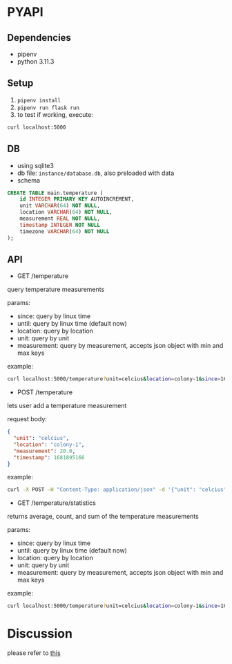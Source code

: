 # PYAPI

## Dependencies
- pipenv
- python 3.11.3

## Setup
1. `pipenv install`
2. `pipenv run flask run`
3. to test if working, execute:
```bash 
curl localhost:5000
```

## DB
- using sqlite3
- db file: `instance/database.db`, also preloaded with data
- schema

```sql
CREATE TABLE main.temperature (
    id INTEGER PRIMARY KEY AUTOINCREMENT,
    unit VARCHAR(64) NOT NULL,
    location VARCHAR(64) NOT NULL,
    measurement REAL NOT NULL,
    timestamp INTEGER NOT NULL
    timezone VARCHAR(64) NOT NULL
);
```

## API

- GET /temperature

query temperature measurements

params:
  - since: query by linux time
  - until: query by linux time (default now)
  - location: query by location
  - unit: query by unit
  - measurement: query by measurement, accepts json object with min and max keys

example:
  ```bash
  curl localhost:5000/temperature?unit=celcius&location=colony-1&since=1681895166&until=1681895168&measurement={"min": "1","max": "2"}
  ```

  - POST /temperature
    
  lets user add a temperature measurement

  request body:
  ```json
  {
    "unit": "celcius", 
    "location": "colony-1",
    "measurement": 20.0,
    "timestamp": 1681895166
  }
  ```
  
example:
```bash
curl -X POST -H "Content-Type: application/json" -d '{"unit": "celcius", "location": "colony-1", "measurement": 20.0, "timestamp": 1681895166}' localhost:5000/temperature
```

- GET /temperature/statistics

returns average, count, and sum of the temperature measurements

params:
  - since: query by linux time
  - until: query by linux time (default now)
  - location: query by location
  - unit: query by unit
  - measurement: query by measurement, accepts json object with min and max keys

example:
  ```bash
  curl localhost:5000/temperature?unit=celcius&location=colony-1&since=1681895166&until=1681895168
  ```

# Discussion
please refer to [this](https://github.com/heinrich10/pyapi/blob/main/DISCUSSION.md)